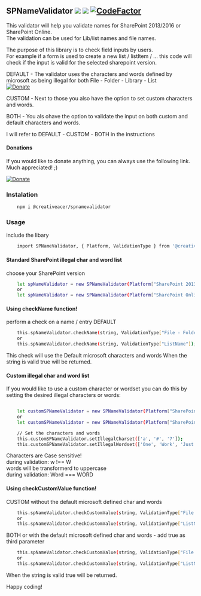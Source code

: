 ## SPNameValidator  ![](https://img.shields.io/badge/Build-passing-brightgreen.svg)  ![](https://img.shields.io/badge/coverage-100%25-brightgreen.svg) [![CodeFactor](https://www.codefactor.io/repository/github/creativeacer/spnamevalidator/badge/master)](https://www.codefactor.io/repository/github/creativeacer/spnamevalidator/overview/master)

This validator will help you validate names for SharePoint 2013/2016 or SharePoint Online.  
The validation can be used for Lib/list names and file names.  

The purpose of this library is to check field inputs by users.  
For example if a form is used to create a new list / listItem / ... this code will check if the input is valid for the selected sharepoint version.

DEFAULT - The validator uses the characters and words defined by microsoft as being illegal for both File - Folder - Library - List   
[![Donate](https://img.shields.io/badge/Microsoft-Link-blue.svg)](https://support.office.com/en-us/article/Invalid-file-names-and-file-types-in-OneDrive-OneDrive-for-Business-and-SharePoint-64883a5d-228e-48f5-b3d2-eb39e07630fa)

CUSTOM - Next to those you also have the option to set custom characters and words.  

BOTH - You als ohave the option to validate the input on both custom and default characters and words.  

I will refer to DEFAULT - CUSTOM - BOTH in the instructions  

#### Donations
If you would like to donate anything, you can always use the following link. Much appreciated! ;)

[![Donate](https://img.shields.io/badge/Donate-paypal-green.svg)](https://paypal.me/creativeacer)


### Instalation
```bash
    npm i @creativeacer/spnamevalidator
```


### Usage

include the libary
```bash
    import SPNameValidator, { Platform, ValidationType } from '@creativeacer/spnamevalidator/SPNameValidator';
```

#### Standard SharePoint illegal char and word list

choose your SharePoint version
```bash
    let spNameValidator = new SPNameValidator(Platform["SharePoint 2013 - 2016"]);
    or
    let spNameValidator = new SPNameValidator(Platform["SharePoint Online"]);
```

#### Using checkName function!
perform a check on a name / entry 
DEFAULT 
```bash
    this.spNameValidator.checkName(string, ValidationType["File - Folder"]);
    or
    this.spNameValidator.checkName(string, ValidationType["ListName"]);
```
This check will use the Default microsoft characters and words
When the string is valid true will be returned.

#### Custom illegal char and word list

If you would like to use a custom character or wordset you can do this by setting the desired illegal characters or words:
```bash

    let customSPNameValidator = new SPNameValidator(Platform["SharePoint 2013 - 2016"]);
    or
    let customSPNameValidator = new SPNameValidator(Platform["SharePoint Online"]);

    // Set the characters and words
    this.customSPNameValidator.setIllegalCharset(['a', '#', '7']);
    this.customSPNameValidator.setIllegalWordset(['One', 'Work', 'Just']);
```
Characters are Case sensitive!  
during validation: w !== W  
words will be transformerd to uppercase  
during validation: Word === WORD  

#### Using checkCustomValue function!
CUSTOM
without the default microsoft defined char and words
```bash
    this.spNameValidator.checkCustomValue(string, ValidationType["File - Folder"]);
    or
    this.spNameValidator.checkCustomValue(string, ValidationType["ListName"]);
```
BOTH
or with the default microsoft defined char and words -
add true as third parameter
```bash
    this.spNameValidator.checkCustomValue(string, ValidationType["File - Folder"], true);
    or
    this.spNameValidator.checkCustomValue(string, ValidationType["ListName"], true);
```


When the string is valid true will be returned.


Happy coding!

